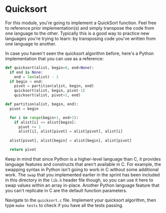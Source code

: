 # Quicksort 

For this module, you're going to implement a QuickSort function. Feel free to reference prior implementation(s) and simply transpose the code from one language to the other. Typically this is a good way to practice new languages you're trying to learn: by transposing code you've written from one language to another.

In case you haven't seen the quicksort algorithm before, here's a Python implementation that you can use as a reference:
```python
def quicksort(alist, begin=0, end=None):
  if end is None:
    end = len(alist) - 1
  if begin < end:
    pivot = partition(alist, begin, end)
    quicksort(alist, begin, pivot-1)
    quicksort(alist, pivot+1, end)

def partition(alist, begin, end):
  pivot = begin

  for i in range(begin+1, end+1):
    if alist[i] <= alist[begin]:
      pivot += 1
      alist[i], alist[pivot] = alist[pivot], alist[i]
  
  alist[pivot], alist[begin] = alist[begin], alist[pivot]

  return pivot
```
Keep in mind that since Python is a higher-level language than C, it provides language features and constructs that aren't available in C. For example, the swapping syntax in Python isn't going to work in C without some additional work. The `swap` that you implemented earlier in the sprint has been included in this directory in the `lib.h` header file though, so you can use it here to swap values within an array in-place. Another Python language feature that you can't replicate in C are the default function parameters.

Navigate to the `quicksort.c` file. Implement your quicksort algorithm, then type `make tests` to check if you have all the tests passing. 